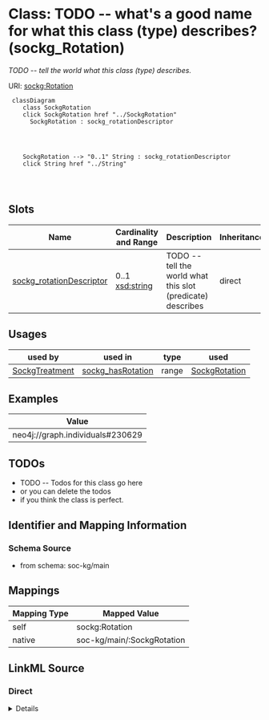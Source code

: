 

# Class: TODO -- what's a good name for what this class (type) describes? (sockg_Rotation)


_TODO -- tell the world what this class (type) describes._





URI: [sockg:Rotation](http://www.semanticweb.org/sockg/ontologies/2024/0/soil-carbon-ontology/Rotation)






```mermaid
 classDiagram
    class SockgRotation
    click SockgRotation href "../SockgRotation"
      SockgRotation : sockg_rotationDescriptor
        
          
    
    
    SockgRotation --> "0..1" String : sockg_rotationDescriptor
    click String href "../String"

        
      
```




<!-- no inheritance hierarchy -->


## Slots

| Name | Cardinality and Range | Description | Inheritance |
| ---  | --- | --- | --- |
| [sockg_rotationDescriptor](../slots/sockg_rotationDescriptor.md) | 0..1 <br/> [xsd:string](http://www.w3.org/2001/XMLSchema#string) | TODO -- tell the world what this slot (predicate) describes | direct |





## Usages

| used by | used in | type | used |
| ---  | --- | --- | --- |
| [SockgTreatment](../classes/SockgTreatment.md) | [sockg_hasRotation](../slots/sockg_hasRotation.md) | range | [SockgRotation](../classes/SockgRotation.md) |







## Examples

| Value |
| --- |
| neo4j://graph.individuals#230629 |

## TODOs

* TODO -- Todos for this class go here
* or you can delete the todos
* if you think the class is perfect.

## Identifier and Mapping Information







### Schema Source


* from schema: soc-kg/main




## Mappings

| Mapping Type | Mapped Value |
| ---  | ---  |
| self | sockg:Rotation |
| native | soc-kg/main/:SockgRotation |







## LinkML Source

<!-- TODO: investigate https://stackoverflow.com/questions/37606292/how-to-create-tabbed-code-blocks-in-mkdocs-or-sphinx -->

### Direct

<details>
```yaml
name: sockg_Rotation
description: TODO -- tell the world what this class (type) describes.
title: TODO -- what's a good name for what this class (type) describes?
todos:
- TODO -- Todos for this class go here
- or you can delete the todos
- if you think the class is perfect.
notes:
- There are 66 instances of this class.
examples:
- value: neo4j://graph.individuals#230629
from_schema: soc-kg/main
slots:
- sockg_rotationDescriptor
class_uri: sockg:Rotation

```
</details>

### Induced

<details>
```yaml
name: sockg_Rotation
description: TODO -- tell the world what this class (type) describes.
title: TODO -- what's a good name for what this class (type) describes?
todos:
- TODO -- Todos for this class go here
- or you can delete the todos
- if you think the class is perfect.
notes:
- There are 66 instances of this class.
examples:
- value: neo4j://graph.individuals#230629
from_schema: soc-kg/main
attributes:
  sockg_rotationDescriptor:
    name: sockg_rotationDescriptor
    description: TODO -- tell the world what this slot (predicate) describes.
    todos:
    - TODO -- Todos for this slot go here
    - or you can delete the todos
    - if you think the class is perfect.
    comments:
    - 66 occurrences with subject type sockg:Rotation and object type string.
    examples:
    - value: neo4j://graph.individuals#230661 sockg:rotationDescriptor Forage Soybean,
        Wheat, Corn
    from_schema: soc-kg/main
    rank: 1000
    slot_uri: sockg:rotationDescriptor
    alias: sockg_rotationDescriptor
    owner: sockg_Rotation
    domain_of:
    - sockg_Rotation
    range: string
class_uri: sockg:Rotation

```
</details>